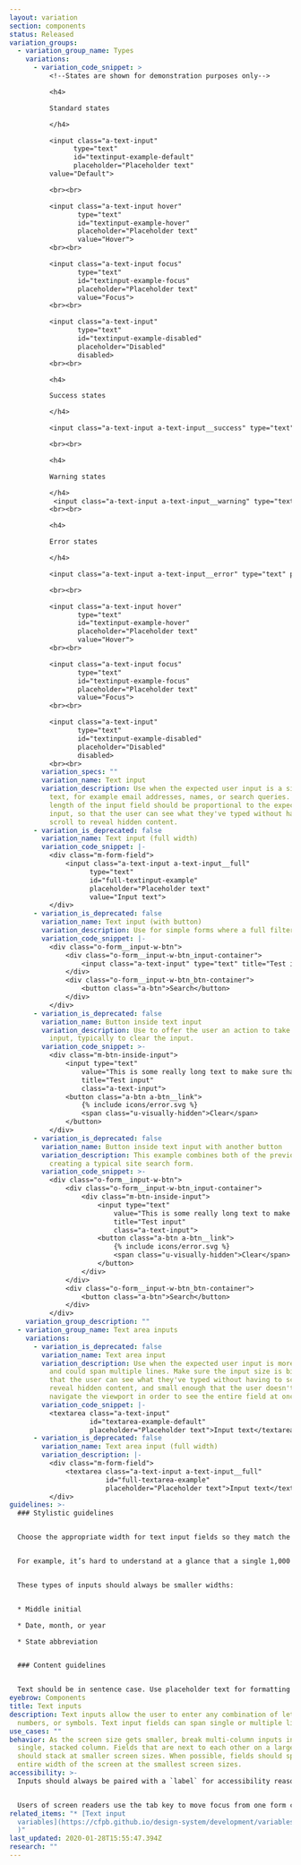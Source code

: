 ```yaml
---
layout: variation
section: components
status: Released
variation_groups:
  - variation_group_name: Types
    variations:
      - variation_code_snippet: >
          <!--States are shown for demonstration purposes only-->

          <h4>

          Standard states

          </h4>

          <input class="a-text-input"
                type="text"
                id="textinput-example-default"
                placeholder="Placeholder text"
          value="Default">

          <br><br>

          <input class="a-text-input hover"
                 type="text"
                 id="textinput-example-hover"
                 placeholder="Placeholder text"
                 value="Hover">
          <br><br>

          <input class="a-text-input focus"
                 type="text"
                 id="textinput-example-focus"
                 placeholder="Placeholder text"
                 value="Focus">
          <br><br>

          <input class="a-text-input"
                 type="text"
                 id="textinput-example-disabled"
                 placeholder="Disabled"
                 disabled>
          <br><br>

          <h4>

          Success states

          </h4>

          <input class="a-text-input a-text-input__success" type="text" placeholder="Success" id="form-input-success" aria-describedby="form-input-success_message">

          <br><br>

          <h4>

          Warning states

          </h4>
           <input class="a-text-input a-text-input__warning" type="text" placeholder="Warning" id="form-input-warning" aria-describedby="form-input-warning_message">
          <br><br>

          <h4>

          Error states

          </h4>

          <input class="a-text-input a-text-input__error" type="text" placeholder="Default" id="form-input-error" aria-describedby="form-input-error_message">

          <br><br>

          <input class="a-text-input hover"
                 type="text"
                 id="textinput-example-hover"
                 placeholder="Placeholder text"
                 value="Hover">
          <br><br>

          <input class="a-text-input focus"
                 type="text"
                 id="textinput-example-focus"
                 placeholder="Placeholder text"
                 value="Focus">
          <br><br>

          <input class="a-text-input"
                 type="text"
                 id="textinput-example-disabled"
                 placeholder="Disabled"
                 disabled>
          <br><br>
        variation_specs: ""
        variation_name: Text input
        variation_description: Use when the expected user input is a single line of
          text, for example email addresses, names, or search queries. The
          length of the input field should be proportional to the expected user
          input, so that the user can see what they've typed without having to
          scroll to reveal hidden content.
      - variation_is_deprecated: false
        variation_name: Text input (full width)
        variation_code_snippet: |-
          <div class="m-form-field">
              <input class="a-text-input a-text-input__full"
                    type="text"
                    id="full-textinput-example"
                    placeholder="Placeholder text"
                    value="Input text">
          </div>
      - variation_is_deprecated: false
        variation_name: Text input (with button)
        variation_description: Use for simple forms where a full filter isn’t necessary.
        variation_code_snippet: |-
          <div class="o-form__input-w-btn">
              <div class="o-form__input-w-btn_input-container">
                  <input class="a-text-input" type="text" title="Test input">
              </div>
              <div class="o-form__input-w-btn_btn-container">
                  <button class="a-btn">Search</button>
              </div>
          </div>
      - variation_is_deprecated: false
        variation_name: Button inside text input
        variation_description: Use to offer the user an action to take related to the
          input, typically to clear the input.
        variation_code_snippet: >-
          <div class="m-btn-inside-input">
              <input type="text"
                  value="This is some really long text to make sure that the button doesn't overlap the content in such a way that this input becomes unusable."
                  title="Test input"
                  class="a-text-input">
              <button class="a-btn a-btn__link">
                  {% include icons/error.svg %}
                  <span class="u-visually-hidden">Clear</span>
              </button>
          </div>
      - variation_is_deprecated: false
        variation_name: Button inside text input with another button
        variation_description: This example combines both of the previous patterns,
          creating a typical site search form.
        variation_code_snippet: >-
          <div class="o-form__input-w-btn">
              <div class="o-form__input-w-btn_input-container">
                  <div class="m-btn-inside-input">
                      <input type="text"
                          value="This is some really long text to make sure that the button doesn't overlap the content in such a way that this input becomes unusable."
                          title="Test input"
                          class="a-text-input">
                      <button class="a-btn a-btn__link">
                          {% include icons/error.svg %}
                          <span class="u-visually-hidden">Clear</span>
                      </button>
                  </div>
              </div>
              <div class="o-form__input-w-btn_btn-container">
                  <button class="a-btn">Search</button>
              </div>
          </div>
    variation_group_description: ""
  - variation_group_name: Text area inputs
    variations:
      - variation_is_deprecated: false
        variation_name: Text area input
        variation_description: Use when the expected user input is more than a few words
          and could span multiple lines. Make sure the input size is big enough
          that the user can see what they've typed without having to scroll to
          reveal hidden content, and small enough that the user doesn't have  to
          navigate the viewport in order to see the entire field at once.
        variation_code_snippet: |-
          <textarea class="a-text-input"
                    id="textarea-example-default"
                    placeholder="Placeholder text">Input text</textarea>
      - variation_is_deprecated: false
        variation_name: Text area input (full width)
        variation_description: |-
          <div class="m-form-field">
              <textarea class="a-text-input a-text-input__full"
                        id="full-textarea-example"
                        placeholder="Placeholder text">Input text</textarea>
          </div>
guidelines: >-
  ### Stylistic guidelines


  Choose the appropriate width for text input fields so they match the kind of information requested. This makes it easier for users to quickly grasp what’s being asked.


  For example, it’s hard to understand at a glance that a single 1,000 px-wide text field is asking for your phone number or birth date. When possible, be even more explicit with the width by dividing it into known character counts. For instance, social security number should be three characters, then two, then four. Be mindful of not getting too restrictive, however. This approach could work for phone numbers, but only if international numbers are not permitted.


  These types of inputs should always be smaller widths:


  * Middle initial

  * Date, month, or year

  * State abbreviation


  ### Content guidelines


  Text should be in sentence case. Use placeholder text for formatting examples only. Don’t use for instructions. Placeholder text disappears once a user begins typing in the field. For more information, see [Design System guidance on placeholder text](https://cfpb.github.io/design-system/components/helper-text#placeholder-text-1).
eyebrow: Components
title: Text inputs
description: Text inputs allow the user to enter any combination of letters,
  numbers, or symbols. Text input fields can span single or multiple lines.
use_cases: ""
behavior: As the screen size gets smaller, break multi-column inputs into a
  single, stacked column. Fields that are next to each other on a large screen,
  should stack at smaller screen sizes. When possible, fields should span the
  entire width of the screen at the smallest screen sizes.
accessibility: >-
  Inputs should always be paired with a `label` for accessibility reasons.


  Users of screen readers use the tab key to move focus from one form control to another. Make sure that tab focus order reflects the way you would like users to navigate through the form. Consider whether tabs should move a user down or across the page.
related_items: "* [Text input
  variables](https://cfpb.github.io/design-system/development/variables#forms-1\
  )"
last_updated: 2020-01-28T15:55:47.394Z
research: ""
---
```

